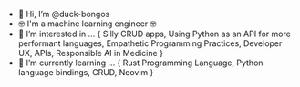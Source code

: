 - 👋 Hi, I’m @duck-bongos
- 🤓 I'm a machine learning engineer 🤓
- 👀 I’m interested in ... { Silly CRUD apps, Using Python as an API for more performant languages, Empathetic Programming Practices, Developer UX, APIs, Responsible AI in Medicine }
- 🌱 I’m currently learning ... { Rust Programming Language, Python language bindings, CRUD, Neovim }

<!---
duck-bongos/duck-bongos is a ✨ special ✨ repository because its `README.md` (this file) appears on your GitHub profile.
You can click the Preview link to take a look at your changes.
--->
